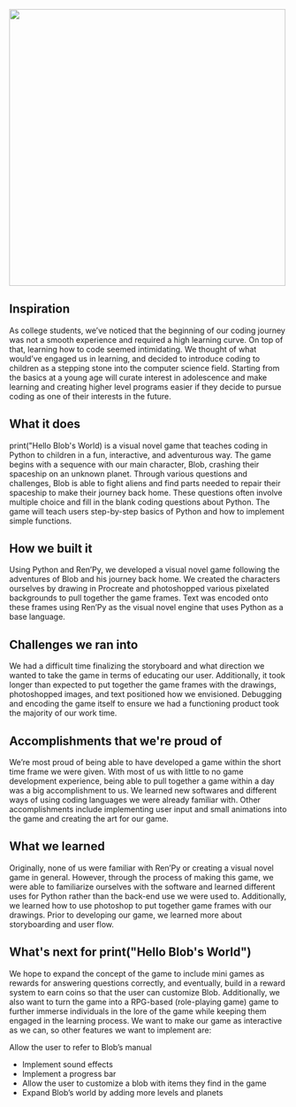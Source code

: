 
<img src="https://github.com/najalee/Hello-Blobs-World/blob/main/game/gui/main_menu.png?raw=true" width="500">

## Inspiration

As college students, we’ve noticed that the beginning of our coding journey was not a smooth experience and required a high learning curve. On top of that, learning how to code seemed intimidating. We thought of what would’ve engaged us in learning, and decided to introduce coding to children as a stepping stone into the computer science field. Starting from the basics at a young age will curate interest in adolescence and make learning and creating higher level programs easier if they decide to pursue coding as one of their interests in the future.

## What it does

print("Hello Blob's World) is a visual novel game that teaches coding in Python to children in a fun, interactive, and adventurous way. The game begins with a sequence with our main character, Blob, crashing their spaceship on an unknown planet. Through various questions and challenges, Blob is able to fight aliens and find parts needed to repair their spaceship to make their journey back home. These questions often involve multiple choice and fill in the blank coding questions about Python. The game will teach users step-by-step basics of Python and how to implement simple functions.

## How we built it

Using Python and Ren’Py, we developed a visual novel game following the adventures of Blob and his journey back home. We created the characters ourselves by drawing in Procreate and photoshopped various pixelated backgrounds to pull together the game frames. Text was encoded onto these frames using Ren’Py as the visual novel engine that uses Python as a base language.

## Challenges we ran into

We had a difficult time finalizing the storyboard and what direction we wanted to take the game in terms of educating our user. Additionally, it took longer than expected to put together the game frames with the drawings, photoshopped images, and text positioned how we envisioned. Debugging and encoding the game itself to ensure we had a functioning product took the majority of our work time.

## Accomplishments that we're proud of

We’re most proud of being able to have developed a game within the short time frame we were given. With most of us with little to no game development experience, being able to pull together a game within a day was a big accomplishment to us. We learned new softwares and different ways of using coding languages we were already familiar with. Other accomplishments include implementing user input and small animations into the game and creating the art for our game.

## What we learned

Originally, none of us were familiar with Ren’Py or creating a visual novel game in general. However, through the process of making this game, we were able to familiarize ourselves with the software and learned different uses for Python rather than the back-end use we were used to. Additionally, we learned how to use photoshop to put together game frames with our drawings. Prior to developing our game, we learned more about storyboarding and user flow.

## What's next for print("Hello Blob's World")

We hope to expand the concept of the game to include mini games as rewards for answering questions correctly, and eventually, build in a reward system to earn coins so that the user can customize Blob. Additionally, we also want to turn the game into a RPG-based (role-playing game) game to further immerse individuals in the lore of the game while keeping them engaged in the learning process. We want to make our game as interactive as we can, so other features we want to implement are:

Allow the user to refer to Blob’s manual
- Implement sound effects
- Implement a progress bar
- Allow the user to customize a blob with items they find in the game
- Expand Blob’s world by adding more levels and planets
